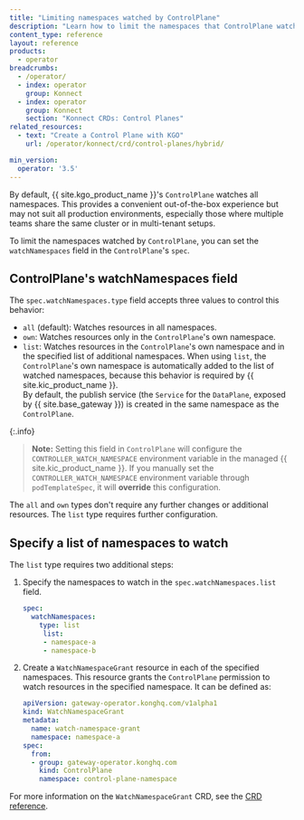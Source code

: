 ```yaml
---
title: "Limiting namespaces watched by ControlPlane"
description: "Learn how to limit the namespaces that ControlPlane watches."
content_type: reference
layout: reference
products:
  - operator
breadcrumbs:
  - /operator/
  - index: operator
    group: Konnect
  - index: operator
    group: Konnect
    section: "Konnect CRDs: Control Planes"
related_resources:
  - text: "Create a Control Plane with KGO"
    url: /operator/konnect/crd/control-planes/hybrid/

min_version:
  operator: '3.5'
---
```


By default, {{ site.kgo_product_name }}'s `ControlPlane` watches all namespaces.
This provides a convenient out-of-the-box experience but may not suit all production environments, especially those where multiple teams share the same cluster or in multi-tenant setups.

To limit the namespaces watched by `ControlPlane`, you can set the `watchNamespaces` field in the `ControlPlane`'s `spec`.

## ControlPlane's watchNamespaces field

The `spec.watchNamespaces.type` field accepts three values to control this behavior:

- `all` (default): Watches resources in all namespaces.
- `own`: Watches resources only in the `ControlPlane`'s own namespace.
- `list`: Watches resources in the `ControlPlane`'s own namespace and in the specified list of additional namespaces.
  When using `list`, the `ControlPlane`'s own namespace is automatically added to the list of watched namespaces, because this behavior is required by {{ site.kic_product_name }}.  
  By default, the publish service (the `Service` for the `DataPlane`, exposed by {{ site.base_gateway }}) is created in the same namespace as the `ControlPlane`.

{:.info}
> **Note:** Setting this field in `ControlPlane` will configure the `CONTROLLER_WATCH_NAMESPACE` environment variable in the managed {{ site.kic_product_name }}.
> If you manually set the `CONTROLLER_WATCH_NAMESPACE` environment variable through `podTemplateSpec`, it will **override** this configuration.

The `all` and `own` types don't require any further changes or additional resources. The `list` type requires further configuration.

## Specify a list of namespaces to watch


The `list` type requires two additional steps:

1. Specify the namespaces to watch in the `spec.watchNamespaces.list` field.
   ```yaml
   spec:
     watchNamespaces:
       type: list
        list:
        - namespace-a
        - namespace-b
   ```
1. Create a `WatchNamespaceGrant` resource in each of the specified namespaces. This resource grants the `ControlPlane` permission to watch resources in the specified namespace. It can be defined as:
   
   ```yaml
   apiVersion: gateway-operator.konghq.com/v1alpha1
   kind: WatchNamespaceGrant
   metadata:
     name: watch-namespace-grant
     namespace: namespace-a
   spec:
     from:
     - group: gateway-operator.konghq.com
       kind: ControlPlane
       namespace: control-plane-namespace
   ```

For more information on the `WatchNamespaceGrant` CRD, see the [CRD reference](/operator/reference/custom-resources/#watchnamespacegrant).